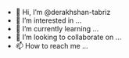- 👋 Hi, I’m @derakhshan-tabriz
- 👀 I’m interested in ...
- 🌱 I’m currently learning ...
- 💞️ I’m looking to collaborate on ...
- 📫 How to reach me ...

<!---
derakhshan-tabriz/derakhshan-tabriz is a ✨ special ✨ repository because its `README.md` (this file) appears on your GitHub profile.
You can click the Preview link to take a look at your changes.
--->
